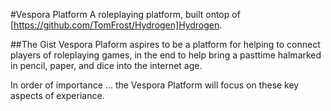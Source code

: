 #Vespora Platform
A roleplaying platform, built ontop of [https://github.com/TomFrost/Hydrogen]Hydrogen.

##The Gist
Vespora Plaform aspires to be a platform for helping to connect players of roleplaying games, in the end to help bring a pasttime halmarked in pencil, paper, and dice into the internet age. 

In order of importance ... the Vespora Platform will focus on these key aspects of experiance.

